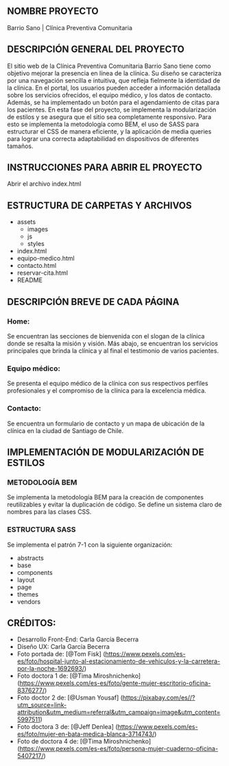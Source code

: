 ## NOMBRE PROYECTO 
Barrio Sano | Clínica Preventiva Comunitaria

## DESCRIPCIÓN GENERAL DEL PROYECTO
El sitio web de la Clínica Preventiva Comunitaria Barrio Sano tiene como objetivo mejorar la presencia en línea de la clínica. Su diseño se caracteriza por una navegación sencilla e intuitiva, que refleja fielmente la identidad de la clínica. En el portal, los usuarios pueden acceder a información detallada sobre los servicios ofrecidos, el equipo médico, y los datos de contacto. Además, se ha implementado un botón para el agendamiento de citas para los pacientes. En esta fase del proyecto, se implementa la modularización de estilos y se asegura que el sitio sea completamente responsivo. Para esto se implementa la metodología como BEM, el uso de SASS para estructurar el CSS de manera eficiente, y la aplicación de media queries para lograr una correcta adaptabilidad en dispositivos de diferentes tamaños.

## INSTRUCCIONES PARA ABRIR EL PROYECTO
Abrir el archivo index.html

## ESTRUCTURA DE CARPETAS Y ARCHIVOS
- assets
    - images
    - js
    - styles
- index.html
- equipo-medico.html
- contacto.html
- reservar-cita.html
- README

## DESCRIPCIÓN BREVE DE CADA PÁGINA

### Home: 
Se encuentran las secciones de bienvenida con el slogan de la clínica donde se resalta la  misión y visión. Más abajo, se encuentran los servicios principales que brinda la clínica y al final el testimonio de varios pacientes.

### Equipo médico: 
Se presenta el equipo médico de la clínica con sus respectivos perfiles profesionales y el compromiso de la clínica para la excelencia médica.

### Contacto: 
Se encuentra un formulario de contacto y un mapa de ubicación de la clínica en la ciudad de Santiago de Chile.


## IMPLEMENTACIÓN DE MODULARIZACIÓN DE ESTILOS

### METODOLOGÍA BEM

Se implementa la metodología BEM para la creación de componentes reutilizables y evitar la duplicación de código. Se define un sistema claro de nombres para las clases CSS.

### ESTRUCTURA SASS

Se implementa el patrón 7-1 con la siguiente organización:

- abstracts
- base
- components
- layout
- page
- themes
- vendors


## CRÉDITOS:

- Desarrollo Front-End: Carla García Becerra
- Diseño UX: Carla García Becerra
- Foto portada de: [@Tom Fisk] (https://www.pexels.com/es-es/foto/hospital-junto-al-estacionamiento-de-vehiculos-y-la-carretera-por-la-noche-1692693/)
- Foto doctora 1 de: [@Tima Miroshnichenko] (https://www.pexels.com/es-es/foto/gente-mujer-escritorio-oficina-8376277/)
- Foto doctor 2 de: [@Usman Yousaf] (https://pixabay.com/es//?utm_source=link-attribution&utm_medium=referral&utm_campaign=image&utm_content=5997511)
- Foto doctora 3 de: [@Jeff Denlea] (https://www.pexels.com/es-es/foto/mujer-en-bata-medica-blanca-3714743/)
- Foto de doctora 4 de: [@Tima Miroshnichenko] (https://www.pexels.com/es-es/foto/persona-mujer-cuaderno-oficina-5407217/)
